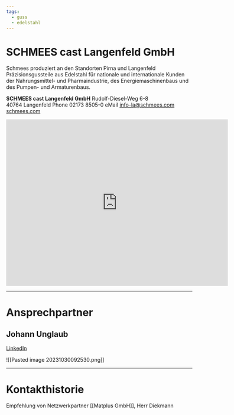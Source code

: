 ```yaml
---
tags:
  - guss
  - edelstahl
---
```


# SCHMEES cast Langenfeld GmbH

Schmees produziert an den Standorten Pirna und Langenfeld Präzisionsgussteile aus Edelstahl für nationale und internationale Kunden der Nahrungsmittel- und Pharmaindustrie, des Energiemaschinenbaus und des Pumpen- und Armaturenbaus.

**SCHMEES cast Langenfeld GmbH**
Rudolf-Diesel-Weg 6-8  
40764 Langenfeld
Phone 02173 8505-0
eMail [info-la@schmees.com](mailto:info-la@schmees.com)
[schmees.com](https://schmees.com/)

<iframe src="https://www.google.com/maps/embed?pb=!1m18!1m12!1m3!1d794.5604413449644!2d6.967506943502693!3d51.136561908091096!2m3!1f0!2f0!3f0!3m2!1i1024!2i768!4f13.1!3m3!1m2!1s0x47bf2d4a0a19e563%3A0x27c2ecaa80b5b9bc!2sSCHMEES%20cast%20Langenfeld%20GmbH!5e1!3m2!1sde!2sde!4v1698654431078!5m2!1sde!2sde" width="600" height="450" style="border:0;" allowfullscreen="" loading="lazy" referrerpolicy="no-referrer-when-downgrade"></iframe>

---
# Ansprechpartner

## Johann Unglaub

[LinkedIn](https://www.linkedin.com/in/johann-unglaub-a10b74117/)

![[Pasted image 20231030092530.png]]


---
# Kontakthistorie

Empfehlung von Netzwerkpartner [[Matplus GmbH]], Herr Diekmann